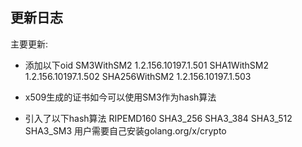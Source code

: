 ## 更新日志

主要更新:
- 添加以下oid
    SM3WithSM2 1.2.156.10197.1.501
    SHA1WithSM2 1.2.156.10197.1.502
    SHA256WithSM2 1.2.156.10197.1.503

- x509生成的证书如今可以使用SM3作为hash算法

- 引入了以下hash算法
    RIPEMD160
    SHA3_256
    SHA3_384
    SHA3_512
    SHA3_SM3
  用户需要自己安装golang.org/x/crypto
